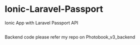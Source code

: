 # Ionic-Laravel-Passport
Ionic App with Laravel Passport API
##
Backend code please refer my repo on Photobook_v3_backend
